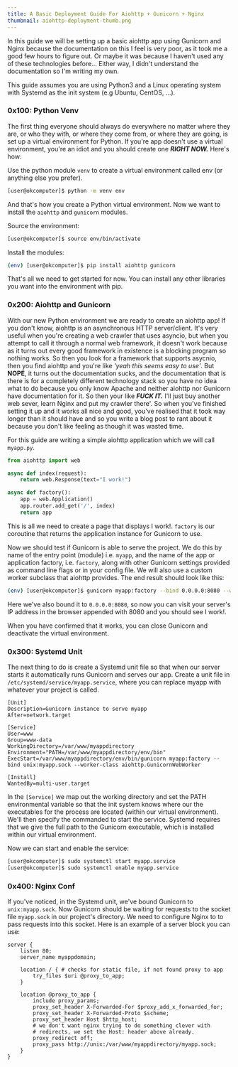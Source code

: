 ```yaml
---
title: A Basic Deployment Guide For Aiohttp + Gunicorn + Nginx
thumbnail: aiohttp-deployment-thumb.png
---
```


In this guide we will be setting up a basic aiohttp app using Gunicorn and Nginx because the documentation on this I feel is very poor, as it took me a good few hours to figure out. Or maybe it was because I haven't used any of these technologies before... Either way, I didn't understand the documentation so I'm writing my own.

This guide assumes you are using Python3 and a Linux operating system with Systemd as the init system (e.g Ubuntu, CentOS, ...).

### 0x100: Python Venv

The first thing everyone should always do everywhere no matter where they are, or who they with, or where they come from, or where they are going, is set up a virtual environment for Python. If you're app doesn't use a virtual environment, you're an idiot and you should create one **_RIGHT NOW._** Here's how:

Use the python module `venv` to create a virtual environment called env (or anything else you prefer).

```bash
[user@okcomputer]$ python -m venv env
```

And that's how you create a Python virtual environment. Now we want to install the `aiohttp` and `gunicorn` modules.

Source the environment:

```bash
[user@okcomputer]$ source env/bin/activate
```

Install the modules:

```bash
(env) [user@okcomputer]$ pip install aiohttp gunicorn
```

That's all we need to get started for now. You can install any other libraries you want into the environment with pip.

### 0x200: Aiohttp and Gunicorn

With our new Python environment we are ready to create an aiohttp app! If you don't know, aiohttp is an asynchronous HTTP server/client. It's very useful when you're creating a web crawler that uses asyncio, but when you attempt to call it through a normal web framework, it doesn't work because as it turns out every good framework in existence is a blocking program so nothing works. So then you look for a framework that supports asycnio, then you find aiohttp and you're like _'yeah this seems easy to use'_. But **NOPE**, it turns out the documentation sucks, and the documentation that is there is for a completely different technology stack so you have no idea what to do because you only know Apache and neither aiohttp nor Gunicorn have documentation for it. So then your like **_FUCK IT._** I'll just buy another web sever, learn Nginx and put my crawler there'. So when you've finished setting it up and it works all nice and good, you've realised that it took way longer than it should have and so you write a blog post to rant about it because you don't like feeling as though it was wasted time.

For this guide are writing a simple aiohttp application which we will call `myapp.py`.

```python
from aiohttp import web

async def index(request):
    return web.Response(text="I work!")

async def factory():
    app = web.Application()
    app.router.add_get('/', index)
    return app
```

This is all we need to create a page that displays I work!. `factory` is our coroutine that returns the application instance for Gunicorn to use.

Now we should test if Gunicorn is able to serve the project. We do this by name of the entry point (module) i.e. `myapp`, and the name of the app or application factory, i.e. `factory`, along with other Gunicorn settings provided as command line flags or in your config file. We will also use a custom worker subclass that aiohttp provides. The end result should look like this:

```bash
(env) [user@okcomputer]$ gunicorn myapp:factory --bind 0.0.0.0:8080 --worker-class aiohttp.GunicornWebWorker
```

Here we've also bound it to `0.0.0.0:8080`, so now you can visit your server's IP address in the browser appended with 8080 and you should see I work!.

When you have confirmed that it works, you can close Gunicorn and deactivate the virtual environment.

### 0x300: Systemd Unit

The next thing to do is create a Systemd unit file so that when our server starts it automatically runs Gunicorn and serves our app. Create a unit file in `/etc/systemd/service/myapp.service`, where you can replace myapp with whatever your project is called.

```
[Unit]
Description=Gunicorn instance to serve myapp
After=network.target

[Service]
User=www
Group=www-data
WorkingDirectory=/var/www/myappdirectory
Environment="PATH=/var/www/myappdirectory/env/bin"
ExecStart=/var/www/myappdirectory/env/bin/gunicorn myapp:factory --bind unix:myapp.sock --worker-class aiohttp.GunicornWebWorker

[Install]
WantedBy=multi-user.target
```

In the `[Service]` we map out the working directory and set the PATH environmental variable so that the init system knows where our the executables for the process are located (within our virtual environment). We'll then specify the commanded to start the service. Systemd requires that we give the full path to the Gunicorn executable, which is installed within our virtual environment.

Now we can start and enable the service:

```bash
[user@okcomputer]$ sudo systemctl start myapp.service
[user@okcomputer]$ sudo systemctl enable myapp.service
```

### 0x400: Nginx Conf

If you've noticed, in the Systemd unit, we've bound Gunicorn to `unix:myapp.sock`. Now Gunicorn should be waiting for requests to the socket file `myapp.sock` in our project's directory. We need to configure Nginx to to pass requests into this socket. Here is an example of a server block you can use:

```
server {
    listen 80;
    server_name myappdomain;

    location / { # checks for static file, if not found proxy to app
        try_files $uri @proxy_to_app;
    }

    location @proxy_to_app {
        include proxy_params;
        proxy_set_header X-Forwarded-For $proxy_add_x_forwarded_for;
        proxy_set_header X-Forwarded-Proto $scheme;
        proxy_set_header Host $http_host;
        # we don't want nginx trying to do something clever with
        # redirects, we set the Host: header above already.
        proxy_redirect off;
        proxy_pass http://unix:/var/www/myappdirectory/myapp.sock;
    }
}
```
